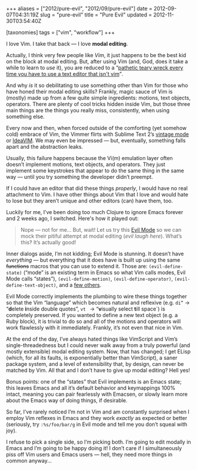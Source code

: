 +++
aliases = ["2012/pure-evil", "2012/09/pure-evil"]
date = 2012-09-07T04:31:19Z
slug = "pure-evil"
title = "Pure Evil"
updated = 2012-11-30T03:54:40Z

[taxonomies]
tags = ["vim", "workflow"]
+++

I love Vim. I take that back — I love **modal editing**.

Actually, I think very few people like *Vim*, it just happens to be the best kid on the block at modal editing. But,
after using Vim (and, God, does it take a while to learn to *use* it), you are reduced to a <q>[pathetic teary wreck
every time you have to use a text editor that isn't vim](http://haldean.org/docstore/?vim-problems)</q>.

And why *is* it so debilitating to use something other than Vim for those who have honed their modal editing skills?
Frankly, magic sauce of Vim is (mostly) made up from a few quite simple ingredients: motions, text objects, operators.
There are plenty of cool tricks hidden inside Vim, but those three main things are the things you really miss,
consistently, when using something else.

Every now and then, when forced outside of the comforting (yet somehow cold) embrace of Vim, the Vimmer flirts with
Sublime Text 2’s [vintage mode](http://www.sublimetext.com/docs/2/vintage.html) or
[IdeaVIM](http://plugins.intellij.net/plugin/?id=164). We may even be impressed — but, eventually, something falls apart
and the abstraction leaks.

Usually, this failure happens because the Vi(m) emulation layer often doesn’t implement motions, text objects, and
operators. They just implement some keystrokes that appear to do the same thing in the same way — until you try
something the developer didn’t preempt.

If I could have an editor that did these things *properly*, I would have no real attachment to Vim. I have other things
about Vim that I love and would hate to lose but they aren’t unique and other editors (can) have them, too.

Luckily for me, I’ve been doing too much Clojure to ignore Emacs forever and 2 weeks ago, I switched. Here's how it
played out:

> Nope — not for me... But, wait! Let us try this [Evil Mode](http://emacswiki.org/emacs/Evil) so we can mock their
> pitiful attempt at modal editing (*evil laugh here*).  What’s this‽ It’s actually good!

Inner dialogs aside, I’m not kidding; Evil Mode is stunning. It doesn’t have *everything* — but everything that it does
have is built up using the same <strike>functions</strike> macros that you can use to extend it. Those are:
`(evil-define-state)` (“mode” is an existing term in Emacs so what Vim calls modes, Evil Mode calls “states”),
`(evil-define-motion)`, `(evil-define-operator)`, `(evil-define-text-object)`, and a [few
others](https://gitorious.org/evil/evil/blobs/raw/doc/doc/evil.pdf).

Evil Mode correctly implements the plumbing to wire these things together so that the Vim “language” which becomes
natural and reflexive (e.g. `di”` -> “**d**elete **i**nside double quotes”, `vt ` -> “**v**isually select **t**ill
space`) is completely preserved. If you wanted to define a new text object (e.g. a Ruby block), it is trivial to do so
and all of the motions and operators will work flawlessly with it immediately. Frankly, it’s not even that nice in Vim.

At the end of the day, I’ve always hated things like VimScript and Vim’s single-threadedness but I could never walk away
from a truly powerful (and mostly extensible) modal editing system. Now, that has changed; I get ELisp (which, for all
its faults, is exponentially better than VimScript), a saner package system, and a level of extensibility that, by
design, can never be matched by Vim. All that and I don’t have to give up modal editing? Hell yes!

Bonus points: one of the “states” that Evil implements is an Emacs state; this leaves Emacs and all it’s default
behavior and keymappings 100% intact, meaning you can pair fearlessly with Emacsen, or slowly learn more about the Emacs
way of doing things, if desirable.

So far, I’ve rarely noticed I’m not in Vim and am constantly surprised when I employ Vim reflexes in Emacs and they work
*exactly* as expected or better (seriously, try `:%s/foo/bar/g` in Evil mode and tell me you don’t squeal with joy).

I refuse to pick a single side, so I’m picking both. I’m going to edit modally in Emacs and I’m going to be happy doing
it! I don’t care if I simultaneously piss off Vim users and Emacs users — hell, they need more things in common
anyway...
